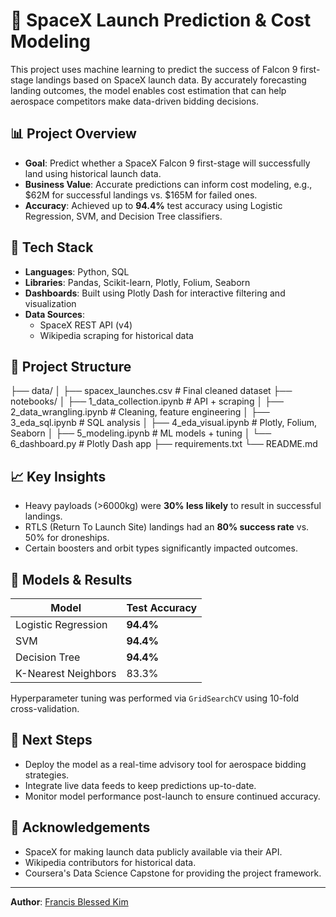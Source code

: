 # 🚀 SpaceX Launch Prediction & Cost Modeling

This project uses machine learning to predict the success of Falcon 9 first-stage landings based on SpaceX launch data. By accurately forecasting landing outcomes, the model enables cost estimation that can help aerospace competitors make data-driven bidding decisions.

## 📊 Project Overview

- **Goal**: Predict whether a SpaceX Falcon 9 first-stage will successfully land using historical launch data.
- **Business Value**: Accurate predictions can inform cost modeling, e.g., $62M for successful landings vs. $165M for failed ones.
- **Accuracy**: Achieved up to **94.4%** test accuracy using Logistic Regression, SVM, and Decision Tree classifiers.

## 🔧 Tech Stack

- **Languages**: Python, SQL
- **Libraries**: Pandas, Scikit-learn, Plotly, Folium, Seaborn
- **Dashboards**: Built using Plotly Dash for interactive filtering and visualization
- **Data Sources**: 
  - SpaceX REST API (v4)
  - Wikipedia scraping for historical data

## 📁 Project Structure



├── data/
│   ├── spacex\_launches.csv         # Final cleaned dataset
├── notebooks/
│   ├── 1\_data\_collection.ipynb     # API + scraping
│   ├── 2\_data\_wrangling.ipynb      # Cleaning, feature engineering
│   ├── 3\_eda\_sql.ipynb             # SQL analysis
│   ├── 4\_eda\_visual.ipynb          # Plotly, Folium, Seaborn
│   ├── 5\_modeling.ipynb            # ML models + tuning
│   └── 6\_dashboard.py              # Plotly Dash app
├── requirements.txt
└── README.md



## 📈 Key Insights

- Heavy payloads (>6000kg) were **30% less likely** to result in successful landings.
- RTLS (Return To Launch Site) landings had an **80% success rate** vs. 50% for droneships.
- Certain boosters and orbit types significantly impacted outcomes.

## 🧠 Models & Results

| Model              | Test Accuracy |
|-------------------|---------------|
| Logistic Regression | **94.4%**      |
| SVM                | **94.4%**      |
| Decision Tree      | **94.4%**      |
| K-Nearest Neighbors| 83.3%         |

Hyperparameter tuning was performed via `GridSearchCV` using 10-fold cross-validation.

## 📌 Next Steps

- Deploy the model as a real-time advisory tool for aerospace bidding strategies.
- Integrate live data feeds to keep predictions up-to-date.
- Monitor model performance post-launch to ensure continued accuracy.

## 🤝 Acknowledgements

- SpaceX for making launch data publicly available via their API.
- Wikipedia contributors for historical data.
- Coursera's Data Science Capstone for providing the project framework.

---

**Author**: [Francis Blessed Kim](https://www.linkedin.com/in/francis-kim-1931681b6/)

